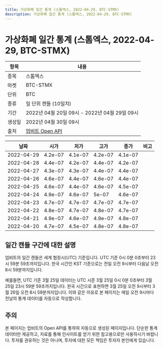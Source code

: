 ```yaml
---
title: 가상화폐 일간 통계 (스톰엑스, 2022-04-29, BTC-STMX)
description: 가상화폐 일간 통계 (스톰엑스, 2022-04-29, BTC-STMX)
---
```



가상화폐 일간 통계 (스톰엑스, 2022-04-29, BTC-STMX)
===

|항목|내용|
|--|--|
|종목|스톰엑스|
|마켓|BTC-STMX|
|단위|BTC|
|종류|일 단위 캔들 (10일치)|
|기간|2022년 04월 20일 09시 - 2022년 04월 29일 09시|
|생성일|2022년 04월 30일 09시|
|출처|[업비트 Open API](https://docs.upbit.com)|


|날짜|시가|저가|고가|종가|비고|
|--|--|--|--|--|--|
|2022-04-29|4.2e-07|4.1e-07|4.2e-07|4.1e-07|    |
|2022-04-28|4.4e-07|4.2e-07|4.4e-07|4.2e-07|    |
|2022-04-27|4.3e-07|4.3e-07|4.4e-07|4.4e-07|    |
|2022-04-26|4.6e-07|4.4e-07|4.6e-07|4.4e-07|    |
|2022-04-25|4.6e-07|4.4e-07|4.6e-07|4.5e-07|    |
|2022-04-24|4.9e-07|4.6e-07|5e-07|4.6e-07|    |
|2022-04-23|4.7e-07|4.7e-07|4.7e-07|4.7e-07|    |
|2022-04-22|4.8e-07|4.7e-07|4.8e-07|4.7e-07|    |
|2022-04-21|4.9e-07|4.6e-07|4.9e-07|4.8e-07|    |
|2022-04-20|4.7e-07|4.5e-07|4.8e-07|4.8e-07|    |


일간 캔들 구간에 대한 설명
---


업비트의 일간 캔들은 세계 협정시(UTC) 기준입니다. 
UTC 기준 0시 0분 0초부터 23시 59분 59초까지입니다. 
한국 시간인 KST 기준으로는 전일 오전 9시부터 다음날 오전 8시 59분까지입니다. 


예를들면, UTC 기준 3월 25일 데이터는 UTC 시준 3월 25일 0시 0분 0초부터 3월 25일 23시 59분 59초까지입니다. 
한국 시간으로 표현하면 3월 25일 오전 9시부터 3월 26일 오전 8시 59분까지입니다. 
이와 같은 이유로 본 페이지는 매일 오전 9시마다 전날의 통계 데이터를 자동으로 작성합니다. 


주의
---


본 페이지는 업비트의 Open API를 통하여 자동으로 생성된 페이지입니다. 
단순한 통계 데이터만 제공하고, 자료를 통해 인사이트를 얻기 위한 참고용으로만 사용하시기 바랍니다. 
투자를 권유하는 것은 아니며, 투자에 대한 모든 책임은 투자자 본인에게 있습니다. 

